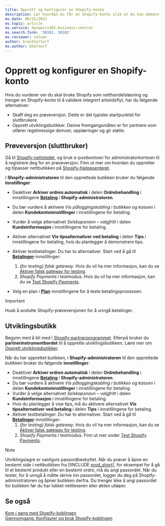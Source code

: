 ```yaml
---
title: Opprett og konfigurer en Shopify-konto
description: Lær hvordan du får en Shopify-konto slik at du kan demonstrere arbeidsflyten for integrering av Shopify og Business Central.
ms.date: 06/21/2022
ms.topic: article
ms.service: dynamics365-business-central
ms.search.form: '30101, 30102'
ms.reviewer: solsen
author: brentholtorf
ms.author: bholtorf
---
```


# Opprett og konfigurer en Shopify-konto

Hvis du vurderer om du skal bruke Shopify som netthandelsløsning og trenger en Shopify-konto til å validere integrert arbeidsflyt, har du følgende alternativer:

- Skaff deg en prøveversjon. Dette er det typiske startpunktet for sluttbrukere.  
- Opprett utviklingsbutikker. Denne fremgangsmåten er for partnere som utfører regelmessige demoer, opplæringer og gir støtte.

## Prøveversjon (sluttbruker)

Gå til [Shopify-nettstedet](https://www.shopify.com), og bruk e-postkontoen for administratorkontoen til å registrere deg for en prøveversjon. Finn ut mer om hvordan du oppretter og tilpasser nettbutikken på [Shopify-hjelpesenteret](https://help.shopify.com/).

I **Shopify-administratoren** til den opprettede butikken bruker du følgende **innstillinger**:

- Deaktiver **Arkiver ordren automatisk** i delen **Ordrebehandling** i innstillingene [**Betaling**](https://www.shopify.com/admin/settings/checkout) i **Shopify-administratoren**.
- Du bør vurdere å aktivere *Vis påloggingskobling i butikken og kassen* i delen **Kundekontoinnstillinger** i innstillingene for betaling.
- Vurder å velge alternativet *Selskapsnavn – valgfritt* i delen **Kundeinformasjon** i innstillingene for betaling.
- Aktiver alternativet **Vis tipsalternativer ved betaling** i delen **Tips** i innstillingene for betaling, hvis du planlegger å demonstrere tips.
- Aktiver testbetalinger. Du har to alternativer. Start ved å gå til [**Betalinger**](https://www.shopify.com/admin/settings/payments)-innstillinger:  
  1. *(for testing) falsk gateway*. Hvis du vil ha mer informasjon, kan du se [Aktiver falsk gateway for testing](https://help.shopify.com/en/manual/checkout-settings/test-orders#place-a-test-order-by-simulating-a-transaction).
  2. *Shopify Payments* i testmodus. Hvis du vil ha mer informasjon, kan du se [Test Shopify Payments](https://help.shopify.com/en/manual/payments/shopify-payments/testing-shopify-payments).

- Velg en plan i [**Plan**](https://www.shopify.com/admin/settings/plan)-innstillingene for å teste betalingsprosessen.

> [!Important]  
> Husk å avslutte Shopify-prøveversjonen for å unngå betalinger.

## Utviklingsbutikk

Begynn med å bli med i [Shopify-partnerprogrammet](https://help.shopify.com/partners/about). Etterpå bruker du **partnerinstrumentbordet** til å opprette utviklingsbutikken. Lære mer om [Opprett utviklingsbutikker](https://help.shopify.com/partners/dashboard/managing-stores/development-stores).

Når du har opprettet butikken, i **Shopify-administratoren** til den opprettede butikken bruker du følgende **innstillinger**:

- Deaktiver **Arkiver ordren automatisk** i delen **Ordrebehandling** i innstillingene [**Betaling**](https://www.shopify.com/admin/settings/checkout) i **Shopify-administratoren**.
- Du bør vurdere å aktivere *Vis påloggingskobling i butikken og kassen* i delen **Kundekontoinnstillinger** i innstillingene for betaling.
- Vurder å velge alternativet *Selskapsnavn – valgfritt* i delen **Kundeinformasjon** i innstillingene for betaling.
- Hvis du planlegger å vise tips, må du aktivere alternativet **Vis tipsalternativer ved betaling** i delen **Tips** i innstillingene for betaling.
- Aktiver testbetalinger. Du har to alternativer. Start ved å gå til [**Betalinger**](https://www.shopify.com/admin/settings/payments)-innstillinger:  
  1. *(for testing) falsk gateway*. Hvis du vil ha mer informasjon, kan du se [Aktiver falsk gateway for testing](https://help.shopify.com/en/manual/checkout-settings/test-orders#place-a-test-order-by-simulating-a-transaction).
  2. *Shopify Payments* i testmodus. Finn ut mer under [Test Shopify Payments](https://help.shopify.com/en/manual/payments/shopify-payments/testing-shopify-payments).

> [!Note]  
> Utviklingslagre er vanligvis passordbeskyttet. Når du prøver å åpne en bestemt side i nettbutikken fra [!INCLUDE [prod_short](../includes/prod_short.md)], for eksempel for å gå til et bestemt produkt eller en bestemt ordre, må du angi passordet. Når du tester, for å unngå å måtte skrive inn passordet, logger du deg på Shopify-administratoren og åpner butikken derfra. Du trenger ikke å angi passordet for butikken før du har lukket nettleseren eller økten utløper.  

## Se også

[Kom i gang med Shopify-koblingen](get-started.md)  
[Gjennomgang: Konfigurer og bruk Shopify-koblingen](walkthrough-setting-up-and-using-shopify.md)
